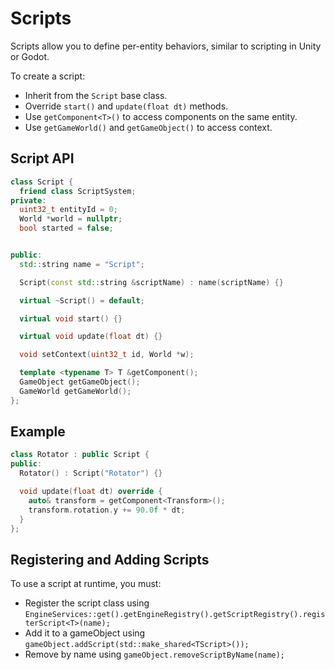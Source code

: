 # Scripts

Scripts allow you to define per-entity behaviors, similar to scripting in Unity or Godot.

To create a script:
- Inherit from the `Script` base class.
- Override `start()` and `update(float dt)` methods.
- Use `getComponent<T>()` to access components on the same entity.
- Use `getGameWorld()` and `getGameObject()` to access context.

## Script API

```cpp
class Script {
  friend class ScriptSystem;
private:
  uint32_t entityId = 0;
  World *world = nullptr;
  bool started = false;


public:
  std::string name = "Script";

  Script(const std::string &scriptName) : name(scriptName) {}

  virtual ~Script() = default;

  virtual void start() {}

  virtual void update(float dt) {}

  void setContext(uint32_t id, World *w);

  template <typename T> T &getComponent();
  GameObject getGameObject();
  GameWorld getGameWorld();
};
```

## Example
```cpp
class Rotator : public Script {
public:
  Rotator() : Script("Rotator") {}

  void update(float dt) override {
    auto& transform = getComponent<Transform>();
    transform.rotation.y += 90.0f * dt;
  }
};
```

## Registering and Adding Scripts

To use a script at runtime, you must:

- Register the script class using `EngineServices::get().getEngineRegistry().getScriptRegistry().registerScript<T>(name);`
- Add it to a gameObject using `gameObject.addScript(std::make_shared<TScript>());`
- Remove by name using `gameObject.removeScriptByName(name);`





